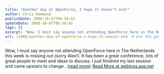 ```yaml
---
title: "Another day of OpenForce, I hope it doesn’t end!"
author: Chris Hammond
publishDate: 2008-10-07T06:50:42
updateDate: 2008-10-07T06:50:42
tags: []
excerpt: "Wow, I must say anyone not attending OpenForce here in The Netherlands this week is missing out (sorry Alex!). It has been a great conference, lots of great people to meet and ideas to discuss. I just finished my last session and came upstairs to change...(read more)"
url: /2008/another-day-of-openforce-i-hope-it-doesnt-end  # Use the generated URL with year
---
```

Wow, I must say anyone not attending OpenForce here in The Netherlands this week is missing out (sorry Alex!). It has been a great conference, lots of great people to meet and ideas to discuss. I just finished my last session and came upstairs to change...(<a href="https://weblogs.asp.net/christoc/archive/2008/10/07/another-day-of-openforce-i-hope-it-doesn-t-end.aspx">read more</a>)<img src="https://weblogs.asp.net/aggbug.aspx?PostID=6662024" width="1" height="1"> <a href="https://weblogs.asp.net/christoc/archive/2008/10/07/another-day-of-openforce-i-hope-it-doesn-t-end.aspx">Read More at weblogs.asp.net</a>
